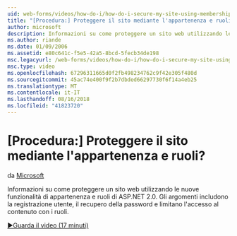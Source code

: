 ```yaml
---
uid: web-forms/videos/how-do-i/how-do-i-secure-my-site-using-membership-and-roles
title: "[Procedura:] Proteggere il sito mediante l'appartenenza e ruoli? | Microsoft Docs"
author: microsoft
description: Informazioni su come proteggere un sito web utilizzando le nuove funzionalità di appartenenza e ruoli di ASP.NET 2.0. Gli argomenti includono la registrazione utente, il recupero della password e restricti...
ms.author: riande
ms.date: 01/09/2006
ms.assetid: e80c641c-f5e5-42a5-8bcd-5fecb34de198
msc.legacyurl: /web-forms/videos/how-do-i/how-do-i-secure-my-site-using-membership-and-roles
msc.type: video
ms.openlocfilehash: 67296311665d0f2fb498234762c9f42e305f480d
ms.sourcegitcommit: 45ac74e400f9f2b7dbded66297730f6f14a4eb25
ms.translationtype: MT
ms.contentlocale: it-IT
ms.lasthandoff: 08/16/2018
ms.locfileid: "41823720"
---
```

<a name="how-do-i-secure-my-site-using-membership-and-roles"></a>[Procedura:] Proteggere il sito mediante l'appartenenza e ruoli?
====================
da [Microsoft](https://github.com/microsoft)

Informazioni su come proteggere un sito web utilizzando le nuove funzionalità di appartenenza e ruoli di ASP.NET 2.0. Gli argomenti includono la registrazione utente, il recupero della password e limitano l'accesso al contenuto con i ruoli.

[&#9654;Guarda il video (17 minuti)](https://channel9.msdn.com/Blogs/ASP-NET-Site-Videos/how-do-i-secure-my-site-using-membership-and-roles)
